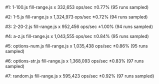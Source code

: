 #1: 1-100.js
  fill-range.js x 332,653 ops/sec ±0.77% (95 runs sampled)

#2: 1-5.js
  fill-range.js x 1,324,973 ops/sec ±0.72% (94 runs sampled)

#3: 2-20-2.js
  fill-range.js x 952,456 ops/sec ±1.00% (94 runs sampled)

#4: a-z.js
  fill-range.js x 1,043,555 ops/sec ±0.84% (95 runs sampled)

#5: options-num.js
  fill-range.js x 1,035,438 ops/sec ±0.86% (95 runs sampled)

#6: options-str.js
  fill-range.js x 1,368,093 ops/sec ±0.83% (97 runs sampled)

#7: random.js
  fill-range.js x 595,423 ops/sec ±0.92% (97 runs sampled)